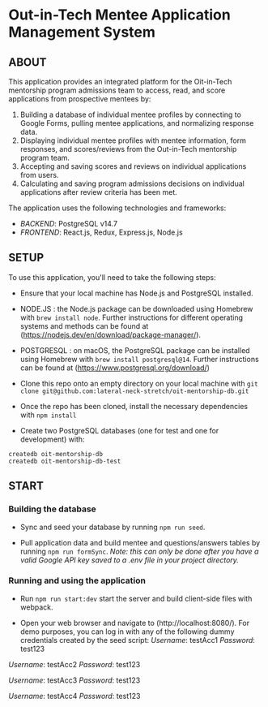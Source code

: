 # Out-in-Tech Mentee Application Management System

## ABOUT

This application provides an integrated platform for the Oit-in-Tech mentorship program admissions team to access, read, and score applications from prospective mentees by:

1. Building a database of individual mentee profiles by connecting to Google Forms, pulling mentee applications, and normalizing response data.
2. Displaying individual mentee profiles with mentee information, form responses, and scores/reviews from the Out-in-Tech mentorship program team.
3. Accepting and saving scores and reviews on individual applications from users.
4. Calculating and saving program admissions decisions on individual applications after review criteria has been met.

The application uses the following technologies and frameworks:

- _BACKEND_: PostgreSQL v14.7
- _FRONTEND_: React.js, Redux, Express.js, Node.js

## SETUP

To use this application, you'll need to take the following steps:

- Ensure that your local machine has Node.js and PostgreSQL installed.
- NODE.JS : the Node.js package can be downloaded using Homebrew with `brew install node`. Further instructions for different operating systems and methods can be found at (https://nodejs.dev/en/download/package-manager/).
- POSTGRESQL : on macOS, the PostgreSQL package can be installed using Homebrew with `brew install postgresql@14`. Further instructions can be found at (https://www.postgresql.org/download/)

- Clone this repo onto an empty directory on your local machine with `git clone git@github.com:lateral-neck-stretch/oit-mentorship-db.git`

- Once the repo has been cloned, install the necessary dependencies with `npm install`

- Create two PostgreSQL databases (one for test and one for development) with:

```
createdb oit-mentorship-db
createdb oit-mentorship-db-test
```

## START

### Building the database

- Sync and seed your database by running `npm run seed`.

- Pull application data and build mentee and questions/answers tables by running `npm run formSync`. _Note: this can only be done after you have a valid Google API key saved to a .env file in your project directory._

### Running and using the application

- Run `npm run start:dev` start the server and build client-side files with webpack.

- Open your web browser and navigate to (http://localhost:8080/). For demo purposes, you can log in with any of the following dummy credentials created by the seed script:
  _Username_: testAcc1
  _Password_: test123

_Username_: testAcc2
_Password_: test123

_Username_: testAcc3
_Password_: test123

_Username_: testAcc4
_Password_: test123
